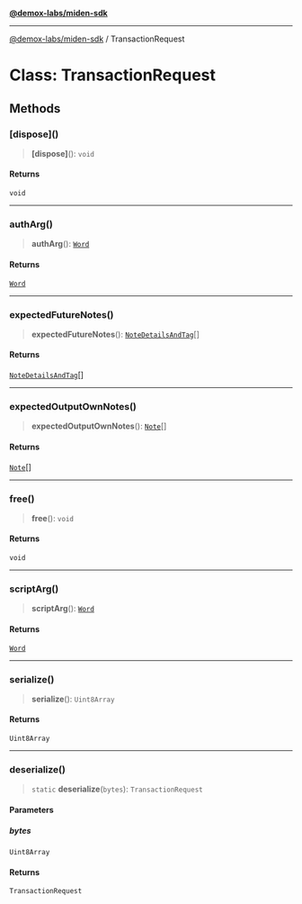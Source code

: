 [**@demox-labs/miden-sdk**](../README.md)

***

[@demox-labs/miden-sdk](../README.md) / TransactionRequest

# Class: TransactionRequest

## Methods

### \[dispose\]()

> **\[dispose\]**(): `void`

#### Returns

`void`

***

### authArg()

> **authArg**(): [`Word`](Word.md)

#### Returns

[`Word`](Word.md)

***

### expectedFutureNotes()

> **expectedFutureNotes**(): [`NoteDetailsAndTag`](NoteDetailsAndTag.md)[]

#### Returns

[`NoteDetailsAndTag`](NoteDetailsAndTag.md)[]

***

### expectedOutputOwnNotes()

> **expectedOutputOwnNotes**(): [`Note`](Note.md)[]

#### Returns

[`Note`](Note.md)[]

***

### free()

> **free**(): `void`

#### Returns

`void`

***

### scriptArg()

> **scriptArg**(): [`Word`](Word.md)

#### Returns

[`Word`](Word.md)

***

### serialize()

> **serialize**(): `Uint8Array`

#### Returns

`Uint8Array`

***

### deserialize()

> `static` **deserialize**(`bytes`): `TransactionRequest`

#### Parameters

##### bytes

`Uint8Array`

#### Returns

`TransactionRequest`

